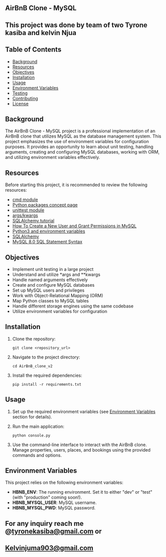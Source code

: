 ## AirBnB Clone - MySQL
## This project was done by team of two Tyrone kasiba and kelvin Njua

## Table of Contents
- [Background](#background)
- [Resources](#resources)
- [Objectives](#objectives)
- [Installation](#installation)
- [Usage](#usage)
- [Environment Variables](#environment-variables)
- [Testing](#testing)
- [Contributing](#contributing)
- [License](#license)

## Background
The AirBnB Clone - MySQL project is a professional implementation of an AirBnB clone that utilizes MySQL as the database management system. This project emphasizes the use of environment variables for configuration purposes. It provides an opportunity to learn about unit testing, handling arguments, creating and configuring MySQL databases, working with ORM, and utilizing environment variables effectively.

## Resources
Before starting this project, it is recommended to review the following resources:

- [cmd module](https://docs.python.org/3/library/cmd.html)
- [Python packages concept page](https://realpython.com/python-modules-packages/)
- [unittest module](https://docs.python.org/3/library/unittest.html)
- [args/kwargs](https://docs.python.org/3/tutorial/controlflow.html#arbitrary-argument-lists)
- [SQLAlchemy tutorial](https://docs.sqlalchemy.org/en/14/tutorial/index.html)
- [How To Create a New User and Grant Permissions in MySQL](https://www.digitalocean.com/community/tutorials/how-to-create-a-new-user-and-grant-permissions-in-mysql)
- [Python3 and environment variables](https://docs.python.org/3/library/os.html#os.environ)
- [SQLAlchemy](https://www.sqlalchemy.org/)
- [MySQL 8.0 SQL Statement Syntax](https://dev.mysql.com/doc/refman/8.0/en/sql-syntax.html)

## Objectives
- Implement unit testing in a large project
- Understand and utilize *args and **kwargs
- Handle named arguments effectively
- Create and configure MySQL databases
- Set up MySQL users and privileges
- Work with Object-Relational Mapping (ORM)
- Map Python classes to MySQL tables
- Handle different storage engines using the same codebase
- Utilize environment variables for configuration

## Installation
1. Clone the repository:
   ```
   git clone <repository_url>
   ```

2. Navigate to the project directory:
   ```
   cd AirBnB_clone_v2
   ```

3. Install the required dependencies:
   ```
   pip install -r requirements.txt
   ```

## Usage
1. Set up the required environment variables (see [Environment Variables](#environment-variables) section for details).

2. Run the main application:
   ```
   python console.py
   ```

3. Use the command-line interface to interact with the AirBnB clone. Manage properties, users, places, and bookings using the provided commands and options.

## Environment Variables
This project relies on the following environment variables:

- **HBNB_ENV**: The running environment. Set it to either "dev" or "test" (with "production" coming soon!).
- **HBNB_MYSQL_USER**: MySQL username.
- **HBNB_MYSQL_PWD**: MySQL password.

## For any inquiry reach me @tyronekasiba@gmail.com or 
## Kelvinjuma903@gmail.com
